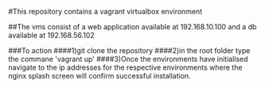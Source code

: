#This repository contains a vagrant virtualbox environment

##The vms consist of a web application available at 192.168.10.100 and a db available at 192.168.56.102

###To action
####1)git clone the repository
####2)in the root folder type the commane 'vagrant up'
####3)Once the environments have initialised navigate to the ip addresses for the respective environments where the nginx splash screen will confirm successful installation.
